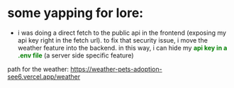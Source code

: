 # some yapping for lore:
- i was doing a direct fetch to the public api in the frontend (exposing my api key right in the fetch url). to fix that security issue, i move the weather feature into the backend. in this way, i can hide my <strong style="color: green">api key in a .env file</strong> (a server side specific feature)

path for the weather:
https://weather-pets-adoption-see6.vercel.app/weather

